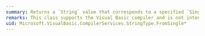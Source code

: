 ```yaml
---
summary: Returns a `String` value that corresponds to a specified `Single` and optional number format information.
remarks: This class supports the Visual Basic compiler and is not intended to be used directly from your code.
uid: Microsoft.VisualBasic.CompilerServices.StringType.FromSingle*
---
```

